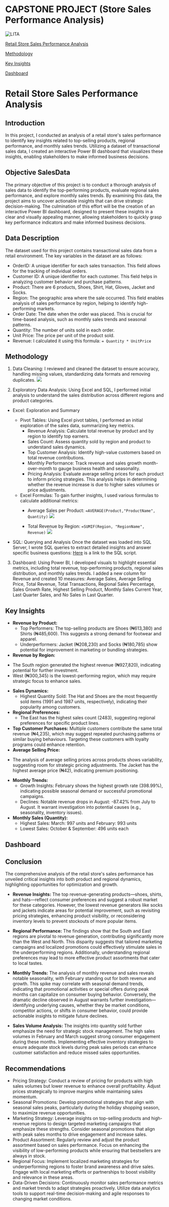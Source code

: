 # CAPSTONE PROJECT (Store Sales Performance Analysis)

![LITA](https://github.com/user-attachments/assets/c149ad8d-5e6e-4e2d-aacd-7bb3da3ade36)

[Retail Store Sales Performance Analysis](#retail-store-sales-performance-analysis)

[Methodology](#methodology)

[Key Insights](#key-insights)

[Dashboard](#dashboard)


# Retail Store Sales Performance Analysis

## Introduction
In this project, I conducted an analysis of a retail store's sales performance to identify key insights related to top-selling products, regional performance, and monthly sales trends. Utilizing a dataset of transactional sales data, I created an interactive Power BI dashboard that visualizes these insights, enabling stakeholders to make informed business decisions.

## Objective SalesData
The primary objective of this project is to conduct a thorough analysis of sales data to identify the top-performing products, evaluate regional sales performance, and explore monthly sales trends. By examining this data, the project aims to uncover actionable insights that can drive strategic decision-making. The culmination of this effort will be the creation of an interactive Power BI dashboard, designed to present these insights in a clear and visually appealing manner, allowing stakeholders to quickly grasp key performance indicators and make informed business decisions.

##  Data Description
The dataset used for this project contains transactional sales data from a retail environment. The key variables in the dataset are as follows:
  - OrderID: A unique identifier for each sales transaction. This field allows for the tracking of individual orders.
  - Customer ID: A unique identifier for each customer. This field helps in analyzing customer behavior and purchase patterns.
  - Product: There are 6 products, Shoes, Shirt, Hat, Gloves, Jacket and Socks.
  - Region: The geographic area where the sale occurred. This field enables analysis of sales performance by region, helping to identify high-performing markets.
  - Order Date: The date when the order was placed. This is crucial for time-based analysis, such as monthly sales trends and seasonal patterns.
  - Quantity: The number of units sold in each order.
  - Unit Price: The price per unit of the product sold.
  - Revenue: I calculated it using this formula:
    `= Quantity * UnitPrice`

## Methodology
1. Data Cleaning: I reviewed and cleaned the dataset to ensure accuracy, handling missing values, standardizing data formats and removing duplicates.
![](LITA_EXCEL_IMAGE/ExcelDup.png)

2. Exploratory Data Analysis: Using Excel and SQL, I performed initial analysis to understand the sales distribution across different regions and product categories.

* Excel: Exploration and Summary
  * Pivot Tables: Using Excel pivot tables, I performed an initial exploration of the sales data, summarizing key metrics.
    - Revenue Analysis: Calculate total revenue by product and by region to identify top earners.
    - Sales Count: Assess quantity sold by region and product to understand sales dynamics.
    - Top Customer Analysis: Identify high-value customers based on total revenue contributions.
    - Monthly Performance: Track revenue and sales growth month-over-month to gauge business health and seasonality.
    - Pricing Analysis: Evaluate average selling prices for each product to inform pricing strategies. This analysis helps in determining whether the revenue increase is due to higher sales volumes or price adjustments.
  * Excel Formulas: To gain further insights, I used various formulas to calculate additional metrics:
    - Average Sales per Product:
     `=AVERAGE(Product,"ProductName", Quantity)`
![](LITA_EXCEL_IMAGE/Excel_S2.png)

    - Total Revenue by Region:
    `=SUMIF(Region, "RegionName", Revenue)`
![](LITA_EXCEL_IMAGE/Excel_S1.png)

* SQL: Querying and Analysis
Once the dataset was loaded into SQL Server, I wrote SQL queries to extract detailed insights and answer specific business questions:
[Here](LITA_CAPSTONE_PROJECT.sql) is a link to the SQL script.

3. Dashboard: Using Power BI, I developed visuals to highlight essential metrics, including total revenue, top-performing products, regional sales distribution, and monthly sales trends. I added a new column for Revenue and created 10 measures: Average Sales, Average Selling Price, Total Revenue, Total Transactions, Regional Sales Percentage, Sales Growth Rate, Highest Selling Product, Monthly Sales Current Year, Last Quarter Sales, and No Sales in Last Quarter.

## Key Insights
* **Revenue by Product:**
  - Top Performers: The top-selling products are Shoes (₦613,380) and Shirts (₦485,600). This suggests a strong demand for footwear and apparel.
  - Underperformers: Jacket (₦208,230) and Socks (₦180,785) show potential for improvement in marketing or bundling strategies.
*  **Revenue by Region:**
  - The South region generated the highest revenue (₦927,820), indicating potential for further investment.
  - West (₦300,345) is the lowest-performing region, which may require strategic focus to enhance sales.
* **Sales Dynamics:**
  - Highest Quantity Sold: The Hat and Shoes are the most frequently sold items (1991 and 1987 units, respectively), indicating their popularity among customers.
* **Regional Preferences:**
  - The East has the highest sales count (2483), suggesting regional preferences for specific product lines.
* **Top Customer Purchases:**
Multiple customers contribute the same total revenue (₦4,235), which may suggest repeated purchasing patterns or similar buying behaviours. Targeting these customers with loyalty programs could enhance retention.
 * **Average Selling Price:**
  - The analysis of average selling prices across products shows variability, suggesting room for strategic pricing adjustments. The Jacket has the highest average price (₦42), indicating premium positioning.
* **Monthly Trends:**
  - Growth Insights: February shows the highest growth rate (398.99%), indicating possible seasonal demand or successful promotional campaigns.
  - Declines: Notable revenue drops in August: -87.42% from July to August. It warrant investigation into potential causes (e.g., seasonality, inventory issues).
* **Monthly Sales (Quantity):**
  - Highest Sales: March: 997 units and February: 993 units
  - Lowest Sales: October & September: 496 units each
 
 
## Dashboard
 
## Conclusion
The comprehensive analysis of the retail store's sales performance has unveiled critical insights into both product and regional dynamics, highlighting opportunities for optimization and growth.

* **Revenue Insights:** The top revenue-generating products—shoes, shirts, and hats—reflect consumer preferences and suggest a robust market for these categories. However, the lowest revenue generators like socks and jackets indicate areas for potential improvement, such as revisiting pricing strategies, enhancing product visibility, or reconsidering inventory levels to prevent stockouts of more popular items.

* **Regional Performance:** The findings show that the South and East regions are pivotal to revenue generation, contributing significantly more than the West and North. This disparity suggests that tailored marketing campaigns and localized promotions could effectively stimulate sales in the underperforming regions. Additionally, understanding regional preferences may lead to more effective product assortments that cater to local tastes.

* **Monthly Trends:** The analysis of monthly revenue and sales reveals notable seasonality, with February standing out for both revenue and growth. This spike may correlate with seasonal demand trends, indicating that promotional activities or special offers during peak months can capitalize on consumer buying behavior. Conversely, the dramatic decline observed in August warrants further investigation—identifying underlying causes, whether they be market conditions, competitor actions, or shifts in consumer behavior, could provide actionable insights to mitigate future declines.

* **Sales Volume Analysis:** The insights into quantity sold further emphasize the need for strategic stock management. The high sales volumes in February and March suggest strong consumer engagement during these months. Implementing effective inventory strategies to ensure adequate stock levels during peak sales periods can enhance customer satisfaction and reduce missed sales opportunities.


## Recommendations
* Pricing Strategy: Conduct a review of pricing for products with high sales volumes but lower revenue to enhance overall profitability. Adjust prices strategically to improve margins while maintaining sales momentum.
* Seasonal Promotions: Develop promotional strategies that align with seasonal sales peaks, particularly during the holiday shopping season, to maximize revenue opportunities.
* Marketing Strategy: Leverage insights on top-selling products and high-revenue regions to design targeted marketing campaigns that emphasize these strengths. Consider seasonal promotions that align with peak sales months to drive engagement and increase sales.
* Product Assortment: Regularly review and adjust the product assortment based on sales performance. Focus on enhancing the visibility of low-performing products while ensuring that bestsellers are always in stock.
* Regional Focus: Implement localized marketing strategies for underperforming regions to foster brand awareness and drive sales. Engage with local marketing efforts or partnerships to boost visibility and relevance in these areas.
* Data-Driven Decisions: Continuously monitor sales performance metrics and market trends to adapt strategies proactively. Utilize data analytics tools to support real-time decision-making and agile responses to changing market conditions.
